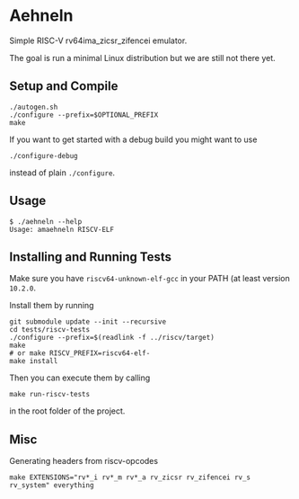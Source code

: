 # Aehneln
Simple RISC-V rv64ima\_zicsr\_zifencei emulator.

The goal is run a minimal Linux distribution but we are still not there yet.

## Setup and Compile

```
./autogen.sh
./configure --prefix=$OPTIONAL_PREFIX
make
```

If you want to get started with a debug build you might want to use
```
./configure-debug
```

instead of plain `./configure`.

## Usage

```
$ ./aehneln --help
Usage: amaehneln RISCV-ELF
```

## Installing and Running Tests
Make sure you have `riscv64-unknown-elf-gcc` in your PATH (at least version `10.2.0`.

Install them by running

```
git submodule update --init --recursive
cd tests/riscv-tests
./configure --prefix=$(readlink -f ../riscv/target)
make
# or make RISCV_PREFIX=riscv64-elf-
make install
```

Then you can execute them by calling

```
make run-riscv-tests
```

in the root folder of the project.

## Misc
Generating headers from riscv-opcodes

```
make EXTENSIONS="rv*_i rv*_m rv*_a rv_zicsr rv_zifencei rv_s rv_system" everything
```
